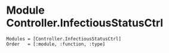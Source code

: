 # Module Controller.InfectiousStatusCtrl

```@autodocs
Modules = [Controller.InfectiousStatusCtrl]
Order   = [:module, :function, :type]
```